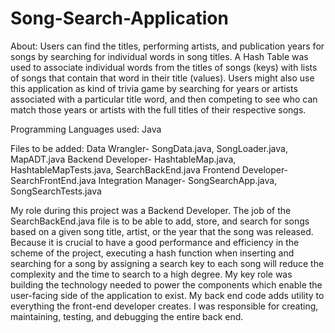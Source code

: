 # Song-Search-Application

About:  Users can find the titles, performing artists, and publication years for songs by searching for individual words in song      titles. A Hash Table was used to associate individual words from the titles of songs (keys) with lists of songs that contain that word in their title (values). Users might also use this application as kind of trivia game by searching for years or artists associated with a particular title word, and then competing to see who can match those years or artists with the full titles of their respective songs.

Programming Languages used: Java

Files to be added:  Data Wrangler- SongData.java, SongLoader.java, MapADT.java
                    Backend Developer- HashtableMap.java, HashtableMapTests.java, SearchBackEnd.java
                    Frontend Developer- SearchFrontEnd.java
                    Integration Manager- SongSearchApp.java, SongSearchTests.java
                    
My role during this project was a Backend Developer. 
The job of the SearchBackEnd.java file is to be able to add, store, and search for songs based on a given song title, artist, or the year that the song was released. Because it is crucial to have a good performance and efficiency in the scheme of the project, executing a hash function when inserting and searching for a song by assigning a search key to each song will reduce the complexity and the time to search to a high degree.
My key role was building the technology needed to power the components which enable the user-facing side of the application to exist. My back end code adds utility to everything the front-end developer creates. I was responsible for creating, maintaining, testing, and debugging the entire back end.
